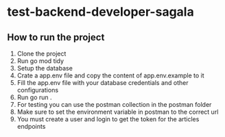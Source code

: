 # test-backend-developer-sagala

## How to run the project

1. Clone the project
2. Run go mod tidy
3. Setup the database
4. Crate a app.env file and copy the content of app.env.example to it
5. Fill the app.env file with your database credentials and other configurations
6. Run go run .
7. For testing you can use the postman collection in the postman folder
8. Make sure to set the environment variable in postman to the correct url
9. You must create a user and login to get the token for the articles endpoints